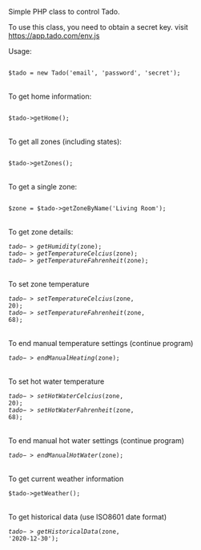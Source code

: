 Simple PHP class to control Tado.

To use this class, you need to obtain a secret key. visit https://app.tado.com/env.js

Usage:

<code>
$tado = new Tado('email', 'password', 'secret');
</code>

<br/>To get home information:

<code>
$tado->getHome();
</code>

<br/>To get all zones (including states):

<code>
$tado->getZones();
</code>

<br/>To get a single zone:

<code>
$zone = $tado->getZoneByName('Living Room');
</code>

<br/>To get zone details:

<code>$tado->getHumidity($zone);</code><br/>
<code>$tado->getTemperatureCelcius($zone);</code><br/>
<code>$tado->getTemperatureFahrenheit($zone);</code><br/>

<br/>To set zone temperature

<code>$tado->setTemperatureCelcius($zone, 20);</code><br/>
<code>$tado->setTemperatureFahrenheit($zone, 68);</code><br/>

<br/>To end manual temperature settings (continue program)

<code>$tado->endManualHeating($zone);</code>

<br/>To set hot water temperature

<code>$tado->setHotWaterCelcius($zone, 20);</code><br/>
<code>$tado->setHotWaterFahrenheit($zone, 68);</code><br/>

<br/>To end manual hot water settings (continue program)

<code>$tado->endManualHotWater($zone);</code><br/>

<br/>To get current weather information

<code>$tado->getWeather();</code><br/>

<br/>To get historical data (use ISO8601 date format)

<code>$tado->getHistoricalData($zone, '2020-12-30');</code>
